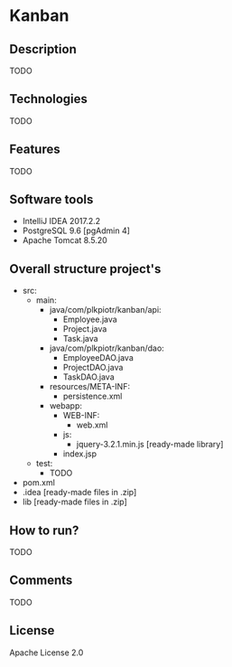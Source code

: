 # Kanban
## Description
TODO
## Technologies
TODO
## Features
TODO
## Software tools
- IntelliJ IDEA 2017.2.2
- PostgreSQL 9.6 [pgAdmin 4]
- Apache Tomcat 8.5.20
## Overall structure project's
- src:
  - main:
    - java/com/plkpiotr/kanban/api:
      - Employee.java
      - Project.java
      - Task.java
    - java/com/plkpiotr/kanban/dao:
      - EmployeeDAO.java
      - ProjectDAO.java
      - TaskDAO.java
    - resources/META-INF:
      - persistence.xml
    - webapp:
      - WEB-INF:
        - web.xml
      - js:
        - jquery-3.2.1.min.js [ready-made library]
      - index.jsp
  - test:
    - TODO
- pom.xml
- .idea [ready-made files in .zip]
- lib [ready-made files in .zip]
## How to run?
TODO
## Comments
TODO
## License
Apache License 2.0 